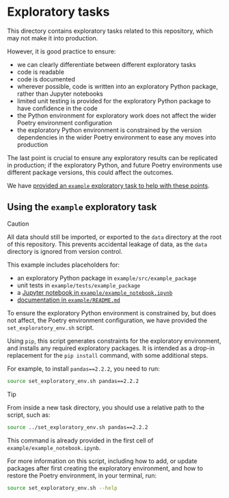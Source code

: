 # Exploratory tasks

This directory contains exploratory tasks related to this repository, which may not
make it into production.

However, it is good practice to ensure:

- we can clearly differentiate between different exploratory tasks
- code is readable
- code is documented
- wherever possible, code is written into an exploratory Python package, rather than
  Jupyter notebooks
- limited unit testing is provided for the exploratory Python package to have
  confidence in the code
- the Python environment for exploratory work does not affect the wider Poetry
  environment configuration
- the exploratory Python environment is constrained by the version dependencies in the
  wider Poetry environment to ease any moves into production

The last point is crucial to ensure any exploratory results can be replicated in
production; if the exploratory Python, and future Poetry environments use different
package versions, this could affect the outcomes.

We have [provided an `example` exploratory task to help with these
points](#using-the-example-exploratory-task).

## Using the `example` exploratory task

> [!CAUTION]
> All data should still be imported, or exported to the `data` directory at the root
> of this repository. This prevents accidental leakage of data, as the `data` directory
> is ignored from version control.

This example includes placeholders for:

- an exploratory Python package in `example/src/example_package`
- unit tests in `example/tests/example_package`
- a [Jupyter notebook in
  `example/example_notebook.ipynb`](example/example_notebook.ipynb)
- [documentation in `example/README.md`](example/README.md)

To ensure the exploratory Python environment is constrained by, but does not affect,
the Poetry environment configuration, we have provided the `set_exploratory_env.sh`
script.

Using `pip`, this script generates constraints for the exploratory environment, and
installs any required exploratory packages. It is intended as a drop-in replacement
for the `pip install` command, with some additional steps.

For example, to install `pandas==2.2.2`, you need to run:

```zsh
source set_exploratory_env.sh pandas==2.2.2
```

> [!TIP]
> From inside a new task directory, you should use a relative path to the script, such
> as:
>
> ```zsh
> source ../set_exploratory_env.sh pandas==2.2.2
> ```
>
> This command is already provided in the first cell of
> `example/example_notebook.ipynb`.

For more information on this script, including how to add, or update packages after
first creating the exploratory environment, and how to restore the Poetry environment,
in your terminal, run:

```zsh
source set_exploratory_env.sh --help
```
